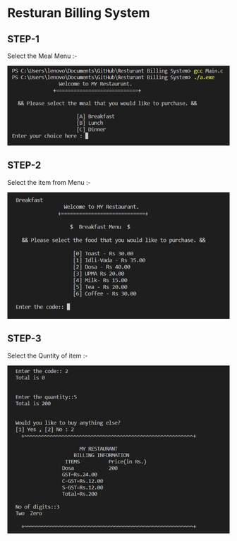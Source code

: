 # Resturan Billing System

## STEP-1


Select the Meal Menu :-


![](Screenshot/Mealselectmenu.JPG)

## STEP-2

Select the item from Menu :-

![](Screenshot/Mealmenu.JPG)


## STEP-3

Select the Quntity of item :-

![](Screenshot/Billing%20Discription.JPG)

